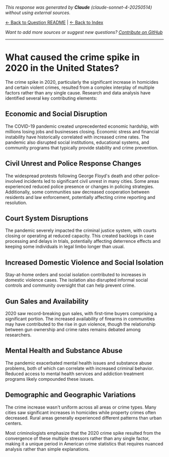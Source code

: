 <!-- 
Generated by: claude
Model: claude-sonnet-4-20250514
Prompt type: default
Generated at: 2025-06-12T11:02:07.738912
-->

*This response was generated by **Claude** (claude-sonnet-4-20250514) without using external sources.*

[← Back to Question README](README.md) | [← Back to Index](../README.md)

*Want to add more sources or suggest new questions? [Contribute on GitHub](https://github.com/justinwest/SuggestedSources)*

---

# What caused the crime spike in 2020 in the United States?

The crime spike in 2020, particularly the significant increase in homicides and certain violent crimes, resulted from a complex interplay of multiple factors rather than any single cause. Research and data analysis have identified several key contributing elements:

## Economic and Social Disruption

The COVID-19 pandemic created unprecedented economic hardship, with millions losing jobs and businesses closing. Economic stress and financial instability have historically correlated with increased crime rates. The pandemic also disrupted social institutions, educational systems, and community programs that typically provide stability and crime prevention.

## Civil Unrest and Police Response Changes

The widespread protests following George Floyd's death and other police-involved incidents led to significant civil unrest in many cities. Some areas experienced reduced police presence or changes in policing strategies. Additionally, some communities saw decreased cooperation between residents and law enforcement, potentially affecting crime reporting and resolution.

## Court System Disruptions

The pandemic severely impacted the criminal justice system, with courts closing or operating at reduced capacity. This created backlogs in case processing and delays in trials, potentially affecting deterrence effects and keeping some individuals in legal limbo longer than usual.

## Increased Domestic Violence and Social Isolation

Stay-at-home orders and social isolation contributed to increases in domestic violence cases. The isolation also disrupted informal social controls and community oversight that can help prevent crime.

## Gun Sales and Availability

2020 saw record-breaking gun sales, with first-time buyers comprising a significant portion. The increased availability of firearms in communities may have contributed to the rise in gun violence, though the relationship between gun ownership and crime rates remains debated among researchers.

## Mental Health and Substance Abuse

The pandemic exacerbated mental health issues and substance abuse problems, both of which can correlate with increased criminal behavior. Reduced access to mental health services and addiction treatment programs likely compounded these issues.

## Demographic and Geographic Variations

The crime increase wasn't uniform across all areas or crime types. Many cities saw significant increases in homicides while property crimes often decreased. Rural areas generally experienced different patterns than urban centers.

Most criminologists emphasize that the 2020 crime spike resulted from the convergence of these multiple stressors rather than any single factor, making it a unique period in American crime statistics that requires nuanced analysis rather than simple explanations.